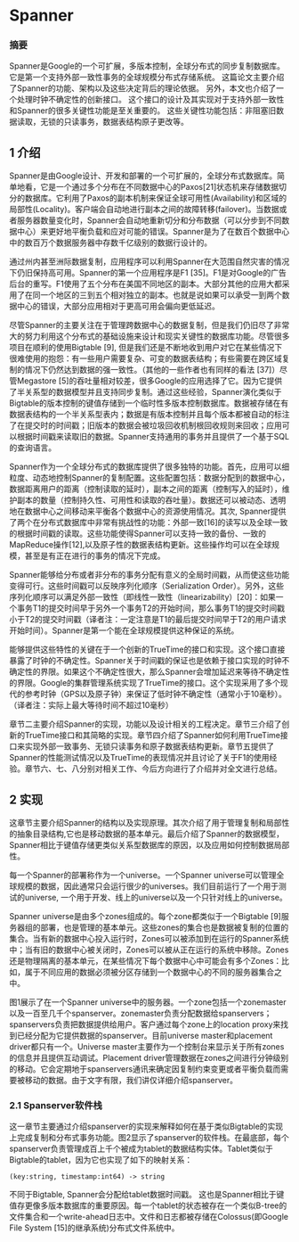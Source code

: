 # Spanner

### 摘要

Spanner是Google的一个可扩展，多版本控制，全球分布式的同步复制数据库。
它是第一个支持外部一致性事务的全球规模分布式存储系统。
这篇论文主要介绍了Spanner的功能、架构以及这些决定背后的理论依据。
另外，本文也介绍了一个处理时钟不确定性的创新接口。
这个接口的设计及其实现对于支持外部一致性和Spanner的很多关键性功能是至关重要的。
这些关键性功能包括：非阻塞旧数据读取，无锁的只读事务，数据表结构原子更改等。

## 1 介绍

Spanner是由Google设计、开发和部署的一个可扩展的，全球分布式数据库。简单地看，它是一个通过多个分布在不同数据中心的Paxos[21]状态机来存储数据切分的数据库。它利用了Paxos的副本机制来保证全球可用性(Availability)和区域的局部性(Locality)。客户端会自动地进行副本之间的故障转移(failover)。当数据或者服务器数量变化时，Spanner会自动地重新切分和分布数据（可以分步到不同数据中心）来更好地平衡负载和应对可能的错误。Spanner是为了在数百个数据中心中的数百万个数据服务器中存数千亿级别的数据行设计的。

通过州内甚至洲际数据复制，应用程序可以利用Spanner在大范围自然灾害的情况下仍旧保持高可用。Spanner的第一个应用程序是F1 [35]。F1是对Google的广告后台的重写。F1使用了五个分布在美国不同地区的副本。大部分其他的应用大都采用了在同一个地区的三到五个相对独立的副本。也就是说如果可以承受一到两个数据中心的错误，大部分应用相对于更高可用会偏向更低延迟。

尽管Spanner的主要关注在于管理跨数据中心的数据复制，但是我们仍旧尽了非常大的努力利用这个分布式的基础设施来设计和现实关键性的数据库功能。尽管很多项目在顺利的使用Bigtable [9], 但是我们还是不断地收到用户对它在某些情况下很难使用的抱怨：有一些用户需要复杂、可变的数据表结构；有些需要在跨区域复制的情况下仍然达到数据的强一致性。（其他的一些作者也有同样的看法 [37]）尽管Megastore [5]的吞吐量相对较差，很多Google的应用选择了它。因为它提供了半关系型的数据模型并且支持同步复制。通过这些经验，Spanner演化类似于Bigtable的版本控制的键值存储到一个临时性多版本控制数据库。数据被存储在有数据表结构的一个半关系型表内；数据是有版本控制并且每个版本都被自动的标注了在提交时的时间戳；旧版本的数据会被垃圾回收机制根回收规则来回收；应用可以根据时间戳来读取旧的数据。Spanner支持通用的事务并且提供了一个基于SQL的查询语言。

Spanner作为一个全球分布式的数据库提供了很多独特的功能。首先，应用可以细粒度、动态地控制Spanner的复制配置。这些配置包括：数据分配到的数据中心，数据距离用户的距离（控制读取的延时），副本之间的距离（控制写入的延时），维护副本的数量（控制持久性、可用性和读取的吞吐量）。数据还可以被动态、透明地在数据中心之间移动来平衡各个数据中心的资源使用情况。其次, Spanner提供了两个在分布式数据库中非常有挑战性的功能：外部一致[16]的读写以及全球一致的根据时间戳的读取。这些功能使得Spanner可以支持一致的备份、一致的MapReduce操作[12],以及原子性的数据表结构更新。这些操作均可以在全球规模，甚至是有正在进行的事务的情况下完成。

Spanner能够给分布或者非分布的事务分配有意义的全局时间戳，从而使这些功能变得可行。这些时间戳可以反映序列化顺序（Serialization Order）。另外，这些序列化顺序可以满足外部一致性（即线性一致性（linearizability）[20]：如果一个事务T1的提交时间早于另外一个事务T2的开始时间，那么事务T1的提交时间戳小于T2的提交时间戳（译者注：一定注意是T1的最后提交时间早于T2的用户请求开始时间）。Spanner是第一个能在全球规模提供这种保证的系统。

能够提供这些特性的关键在于一个创新的TrueTime的接口和实现。这个接口直接暴露了时钟的不确定性。Spanner关于时间戳的保证也是依赖于接口实现的时钟不确定性的界限。如果这个不确定性很大，那么Spanner会增加延迟来等待不确定性的界限。Google的集群管理系统实现了TrueTime的接口。这个实现采用了多个现代的参考时钟（GPS以及原子钟）来保证了低时钟不确定性（通常小于10毫秒）。（译者注：实际上最大等待时间不超过10毫秒）

章节二主要介绍Spanner的实现，功能以及设计相关的工程决定。章节三介绍了创新的TrueTime接口和其简略的实现。章节四介绍了Spanner如何利用TrueTime接口来实现外部一致事务、无锁只读事务和原子数据表结构更新。章节五提供了Spanner的性能测试情况以及TrueTime的表现情况并且讨论了关于F1的使用经验。章节六、七、八分别对相关工作、今后方向进行了介绍并对全文进行总结。

## 2 实现

这章节主要介绍Spanner的结构以及实现原理。其次介绍了用于管理复制和局部性的抽象目录结构,它也是移动数据的基本单元。最后介绍了Spanner的数据模型，Spanner相比于键值存储更类似关系型数据库的原因，以及应用如何控制数据局部性。

每一个Spanner的部署称作为一个universe。一个Spanner universe可以管理全球规模的数据，因此通常只会运行很少的universes。我们目前运行了一个用于测试的universe, 一个用于开发、线上的universe以及一个只针对线上的universe。

Spanner universe是由多个zones组成的。每个zone都类似于一个Bigtable [9]服务器组的部署，也是管理的基本单元。这些zones的集合也是数据被复制的位置的集合。当有新的数据中心投入运行时，Zones可以被添加到在运行的Spanner系统中；当有旧的数据中心被关闭时，Zones可以被从正在运行的系统中移除。Zones还是物理隔离的基本单元，在某些情况下每个数据中心中可能会有多个Zones：比如，属于不同应用的数据必须被分区存储到一个数据中心的不同的服务器集合之中。

图1展示了在一个Spanner universe中的服务器。一个zone包括一个zonemaster以及一百至几千个spanserver。zonemaster负责分配数据给spanservers；spanservers负责把数据提供给用户。客户通过每个zone上的location proxy来找到已经分配为它提供数据的spanserver。目前universe master和placement driver都只有一个。Universe master主要作为一个控制台来显示关于所有zones的信息并且提供互动调试。Placement driver管理数据在zones之间进行分钟级别的移动。它会定期地于spanservers通讯来确定因复制约束变更或者平衡负载而需要被移动的数据。由于文字有限，我们讲仅详细介绍spanserver。

### 2.1 Spanserver软件栈

这一章节主要通过介绍spanserver的实现来解释如何在基于类似Bigtable的实现上完成复制和分布式事务功能。图2显示了spanserver的软件栈。在最底部，每个spanserver负责管理成百上千个被成为tablet的数据结构实体。Tablet类似于Bigtable的tablet，因为它也实现了如下的映射关系：
```
(key:string, timestamp:int64) -> string
```
不同于Bigtable, Spanner会分配给tablet数据时间戳。 这也是Spanner相比于键值存更像多版本数据库的重要原因。每一个tablet的状态被存在一个类似B-tree的文件集合和一个write-ahead日志中。文件和日志都被存储在Colossus(即Google File System [15]的继承系统)分布式文件系统中。

